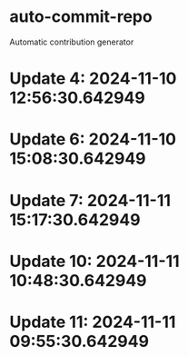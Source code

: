 # auto-commit-repo

Automatic contribution generator

# Update 4: 2024-11-10 12:56:30.642949

# Update 6: 2024-11-10 15:08:30.642949

# Update 7: 2024-11-11 15:17:30.642949

# Update 10: 2024-11-11 10:48:30.642949

# Update 11: 2024-11-11 09:55:30.642949
